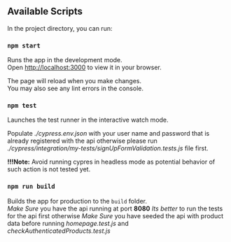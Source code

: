 ## Available Scripts

In the project directory, you can run:

### `npm start`

Runs the app in the development mode.\
Open [http://localhost:3000](http://localhost:3000) to view it in your browser.

The page will reload when you make changes.\
You may also see any lint errors in the console.

### `npm test`

Launches the test runner in the interactive watch mode.

Populate *./cypress.env.json* with your user name and password that is already registered with the api otherwise please run *./cypress/integration/my-tests/signUpFormValidation.tests.js* file first.

**!!!Note:** Avoid running cypres in headless mode as potential behavior of such action is not tested yet.
 

### `npm run build`

Builds the app for production to the `build` folder.\
*Make Sure* you have the api running at port **8080**
*Its better* to run the tests for the api first otherwise
*Make Sure* you have seeded the api with product data before running *homepage.test.js* and *checkAuthenticatedProducts.test.js* 